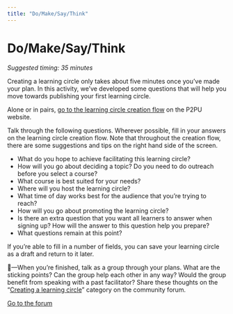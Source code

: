 ```yaml
---
title: "Do/Make/Say/Think"
---
```

# Do/Make/Say/Think

*Suggested timing: 35 minutes* 

Creating a learning circle only takes about five minutes once you’ve made your plan. In this activity, we’ve developed some questions that will help you move towards publishing your first learning circle.

Alone or in pairs, <a href="https://learningcircles.p2pu.org/en/studygroup/create/" target="_blank">go to the learning circle creation flow</a> on the P2PU website.

Talk through the following questions. Wherever possible, fill in your answers on the learning circle creation flow. Note that throughout the creation flow, there are some suggestions and tips on the right hand side of the screen.

- What do you hope to achieve facilitating this learning circle?
- How will you go about deciding a topic? Do you need to do outreach before you select a course?
- What course is best suited for your needs? 
- Where will you host the learning circle?
- What time of day works best for the audience that you’re trying to reach?
- How will you go about promoting the learning circle?
- Is there an extra question that you want all learners to answer when signing up? How will the answer to this question help you prepare?
- What questions remain at this point?


If you’re able to fill in a number of fields, you can save your learning circle as a draft and return to it later.

🧶—When you’re finished, talk as a group through your plans. What are the sticking points? Can the group help each other in any way? Would the group benefit from speaking with a past facilitator? Share these thoughts on the “[Creating a learning circle](https://community.p2pu.org/c/learning-circles/creating-a-learning-circle)” category on the community forum.

<p class="text-center"><a class="btn btn-primary" href="https://community.p2pu.org/c/learning-circles/creating-a-learning-circle">Go to the forum</a></p>

